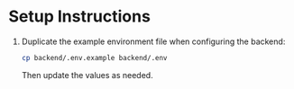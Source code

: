 # Setup Instructions

1. Duplicate the example environment file when configuring the backend:
   ```bash
   cp backend/.env.example backend/.env
   ```
   Then update the values as needed.

